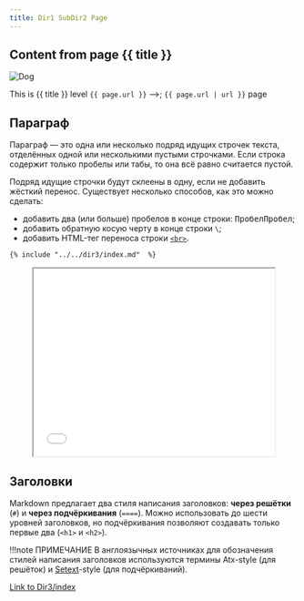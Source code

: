 ```yaml
---
title: Dir1 SubDir2 Page
---
```

## Content from page {{ title }}

![Dog](</media/dog.png>)

This is {{ title }} level `{{ page.url }}` -->; `{{ page.url | url }}` page

## Параграф

Параграф — это одна или несколько подряд идущих строчек текста, отделённых одной или несколькими пустыми строчками. Если строка содержит только пробелы или табы, то она всё равно считается пустой.

Подряд идущие строчки будут склеены в одну, если не добавить жёсткий перенос. Существует несколько способов, как это можно сделать:

- добавить два (или больше) пробелов в конце строки: <kbd>Пробел</kbd><kbd>Пробел</kbd>;
- добавить обратную косую черту в конце строки `\`;
- добавить HTML-тег переноса строки [`<br>`](/html/br/).

```md
{% include "../../dir3/index.md"  %}
```

<figure class="example"><iframe title="Перенос строк" src="/dir1/index.md" height="330" width="100%"></iframe></figure>

## Заголовки

Markdown предлагает два стиля написания заголовков: **через решётки** (`#`) и **через подчёркивания** (`====`). Можно использовать до шести уровней заголовков, но подчёркивания позволяют создавать только первые два (`<h1>` и `<h2>`).

<aside>

!!!note ПРИМЕЧАНИЕ
   В англоязычных источниках для обозначения стилей написания заголовков используются термины Atx-style (для решёток) и [Setext](https://en.wikipedia.org/wiki/Setext)-style (для подчёркиваний).

</aside>

[Link to Dir3/index](/dir3/index.md#content-from-page)
